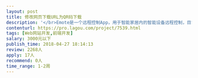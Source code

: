 ```yaml
---                
layout: post       
title: 修改网页下载URL为QR码下载           
description: '</br>Emote是一个远程控制App，用于智能家居内的智能设备远程控制，目前在海外有不错的用户群体。我们在官网上提供Emote产品的app下载链接。用户在官网点击链接后可以直接跳转到电脑版的App Store。</br></br>但若用户用PC浏览器访问时，跳转到PC版的App Store仍不太方便。所以需要修改下载链接，成为一个二维码。这样用户可以直接拿起手机直接扫描屏幕上的二维码，直接调转到App Store下载我们的App。</br></br>类似大鲲官网上，下载手机端App的方式。</br></br>我们提供网站的全部源代码，和需要的图像/文字资源。</br>希望你有基本的前端工作经验和技能即可。</br>'     
contenturl: https://pro.lagou.com/project/7539.html      
tags: [Web网站开发,前端开发]            
salary: 3000元以下          
publish_time: 2018-04-27 18:14:13         
review: 2268人                   
apply: 17人                   
recommend: 0人                   
time_range: 1-2周              
---                 
```

